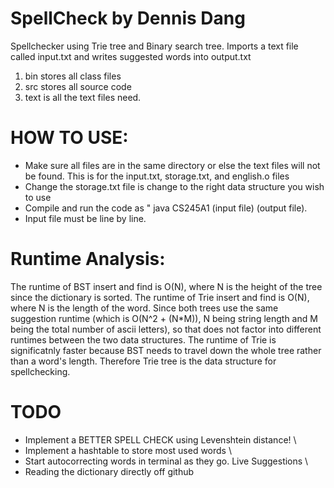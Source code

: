 


# SpellCheck by Dennis Dang
Spellchecker using Trie tree and Binary search tree. Imports a text file called input.txt and writes suggested words into output.txt

1) bin stores all class files
2) src stores all source code
3) text is all the text files need.

# HOW TO USE:
- Make sure all files are in the same directory or else the text files will not be found. This is for the input.txt, storage.txt, and english.o files
- Change the storage.txt file is change to the right data structure you wish to use
- Compile and run the code as " java CS245A1 (input file) (output file).
- Input file must be line by line.


# Runtime Analysis:
The runtime of BST insert and find is O(N), where N is the height of the tree since the dictionary is sorted.
The runtime of Trie insert and find is O(N), where N is the length of the word.
Since both trees use the same suggestion runtime (which is O(N^2 + (N*M)), N being string length and M being the total number of ascii letters), so that does not factor into different runtimes between the two data structures.
The runtime of Trie is significatnly faster because BST needs to travel down the whole tree rather than a word's length.
Therefore Trie tree is the data structure for spellchecking.


# TODO
- Implement a BETTER SPELL CHECK using Levenshtein distance! \
- Implement a hashtable to store most used words \
- Start autocorrecting words in terminal as they go. Live Suggestions \
- Reading the dictionary directly off github 
